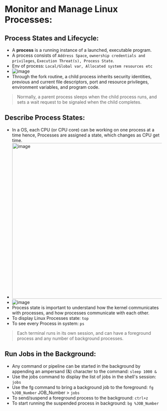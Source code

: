 # Monitor and Manage Linux Processes:

## Process States and Lifecycle:
- A **process** is a running instance of a launched, executable program.
- A process consists of `Address Space`, `ownership credentials and privileges`, `Execution Threat(s), Process State`.
- Env of process: `Local/Global var, Allocated system resources etc`
- ![image](https://github.com/cybersome/Linux-octo/assets/40174034/fd7941e6-a7a0-43c7-b2c0-dadb8f958686)
- Through the fork routine, a child process inherits security identities, previous and current file descriptors, port and resource privileges, environment variables, and program code.
> Normally, a parent process sleeps when the child process runs, and sets a wait request to be signaled when the child completes.

## Describe Process States:
- In a OS, each CPU (or CPU core) can be working on one process at a time hence, Processes are assigned a state, which changes as CPU get time.
- <img width="500" alt="image" src="https://github.com/cybersome/Linux-octo/assets/40174034/9a66be9f-1b90-4b01-9ae5-656aa1626603">
- ![image](https://github.com/cybersome/Linux-octo/assets/40174034/bc07b769-e61c-4f45-9f49-2f174afaa7ac)
- Process state is important to understand how the kernel communicates with processes, and how processes communicate with each other.
- To display Linux Processes state: `top`
- To see every Process in system: `ps`

> Each terminal runs in its own session, and can have a foreground process and any number of background processes. 

## Run Jobs in the Background:
- Any command or pipeline can be started in the background by appending an ampersand (&) character to the command: `sleep 1000 &`
- Use the jobs command to display the list of jobs in the shell's session: `jobs`
- Use the fg command to bring a background job to the foreground: `fg %JOB_Number` JOB_Number > `jobs`
- To send/suspend a foreground process to the background: `ctrl+z`
- To start running the suspended process in background: `bg %JOB_Number`





